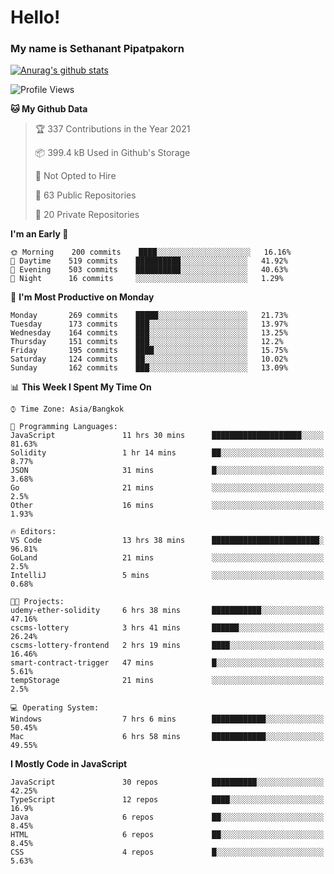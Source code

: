 # Hello!
### My name is Sethanant Pipatpakorn

[![Anurag's github stats](https://github-readme-stats.vercel.app/api?username=thetkpark&count_private=true&show_icons=true&theme=tokyonight)](https://github.com/anuraghazra/github-readme-stats)

<!--START_SECTION:waka-->
![Profile Views](http://img.shields.io/badge/Profile%20Views-4-blue)

**🐱 My Github Data** 

> 🏆 337 Contributions in the Year 2021
 > 
> 📦 399.4 kB Used in Github's Storage 
 > 
> 🚫 Not Opted to Hire
 > 
> 📜 63 Public Repositories 
 > 
> 🔑 20 Private Repositories  
 > 
**I'm an Early 🐤** 

```text
🌞 Morning    200 commits    ████░░░░░░░░░░░░░░░░░░░░░   16.16% 
🌆 Daytime    519 commits    ██████████░░░░░░░░░░░░░░░   41.92% 
🌃 Evening    503 commits    ██████████░░░░░░░░░░░░░░░   40.63% 
🌙 Night      16 commits     ░░░░░░░░░░░░░░░░░░░░░░░░░   1.29%

```
📅 **I'm Most Productive on Monday** 

```text
Monday       269 commits    █████░░░░░░░░░░░░░░░░░░░░   21.73% 
Tuesday      173 commits    ███░░░░░░░░░░░░░░░░░░░░░░   13.97% 
Wednesday    164 commits    ███░░░░░░░░░░░░░░░░░░░░░░   13.25% 
Thursday     151 commits    ███░░░░░░░░░░░░░░░░░░░░░░   12.2% 
Friday       195 commits    ████░░░░░░░░░░░░░░░░░░░░░   15.75% 
Saturday     124 commits    ██░░░░░░░░░░░░░░░░░░░░░░░   10.02% 
Sunday       162 commits    ███░░░░░░░░░░░░░░░░░░░░░░   13.09%

```


📊 **This Week I Spent My Time On** 

```text
⌚︎ Time Zone: Asia/Bangkok

💬 Programming Languages: 
JavaScript               11 hrs 30 mins      ████████████████████░░░░░   81.63% 
Solidity                 1 hr 14 mins        ██░░░░░░░░░░░░░░░░░░░░░░░   8.77% 
JSON                     31 mins             █░░░░░░░░░░░░░░░░░░░░░░░░   3.68% 
Go                       21 mins             ░░░░░░░░░░░░░░░░░░░░░░░░░   2.5% 
Other                    16 mins             ░░░░░░░░░░░░░░░░░░░░░░░░░   1.93%

🔥 Editors: 
VS Code                  13 hrs 38 mins      ████████████████████████░   96.81% 
GoLand                   21 mins             ░░░░░░░░░░░░░░░░░░░░░░░░░   2.5% 
IntelliJ                 5 mins              ░░░░░░░░░░░░░░░░░░░░░░░░░   0.68%

🐱‍💻 Projects: 
udemy-ether-solidity     6 hrs 38 mins       ███████████░░░░░░░░░░░░░░   47.16% 
cscms-lottery            3 hrs 41 mins       ██████░░░░░░░░░░░░░░░░░░░   26.24% 
cscms-lottery-frontend   2 hrs 19 mins       ████░░░░░░░░░░░░░░░░░░░░░   16.46% 
smart-contract-trigger   47 mins             █░░░░░░░░░░░░░░░░░░░░░░░░   5.61% 
tempStorage              21 mins             ░░░░░░░░░░░░░░░░░░░░░░░░░   2.5%

💻 Operating System: 
Windows                  7 hrs 6 mins        ████████████░░░░░░░░░░░░░   50.45% 
Mac                      6 hrs 58 mins       ████████████░░░░░░░░░░░░░   49.55%

```

**I Mostly Code in JavaScript** 

```text
JavaScript               30 repos            ██████████░░░░░░░░░░░░░░░   42.25% 
TypeScript               12 repos            ████░░░░░░░░░░░░░░░░░░░░░   16.9% 
Java                     6 repos             ██░░░░░░░░░░░░░░░░░░░░░░░   8.45% 
HTML                     6 repos             ██░░░░░░░░░░░░░░░░░░░░░░░   8.45% 
CSS                      4 repos             █░░░░░░░░░░░░░░░░░░░░░░░░   5.63%

```



<!--END_SECTION:waka-->
